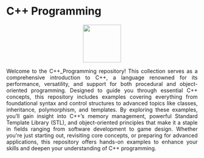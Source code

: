 # C++ Programming
<div align="center">
<img src="https://cdn.worldvectorlogo.com/logos/c.svg" width="100" height="auto">
</div>
<p align="justify">Welcome to the C++_Programming repository! This collection serves as a comprehensive introduction to C++, a language renowned for its performance, versatility, and support for both procedural and object-oriented programming. Designed to guide you through essential C++ concepts, this repository includes examples covering everything from foundational syntax and control structures to advanced topics like classes, inheritance, polymorphism, and templates. By exploring these examples, you’ll gain insight into C++’s memory management, powerful Standard Template Library (STL), and object-oriented principles that make it a staple in fields ranging from software development to game design. Whether you're just starting out, revisiting core concepts, or preparing for advanced applications, this repository offers hands-on examples to enhance your skills and deepen your understanding of C++ programming.</p>

